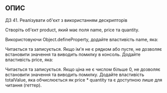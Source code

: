 ## ОПИС

ДЗ 41. Реалізувати об'єкт з використанням дескрипторів

Створіть об'єкт product, який має поля name, price та quantity.

Використовуючи Object.defineProperty, додайте властивість name, яка:

Читається та записується.
Якщо ім'я не є рядком або пусте, не дозволяє встановити значення та виводить помилку в консоль.
Додайте властивість price, яка:

Читається та записується.
Якщо ціна не є числом більше 0, не дозволяє встановити значення та виводить помилку.
Додайте властивість totalValue, яка обчислюється як price * quantity та є доступною лише для читання (геттер).